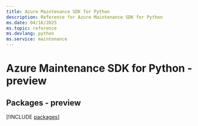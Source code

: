 ```yaml
---
title: Azure Maintenance SDK for Python
description: Reference for Azure Maintenance SDK for Python
ms.date: 04/16/2025
ms.topic: reference
ms.devlang: python
ms.service: maintenance
---
```

# Azure Maintenance SDK for Python - preview
## Packages - preview
[!INCLUDE [packages](maintenance-index.md)]